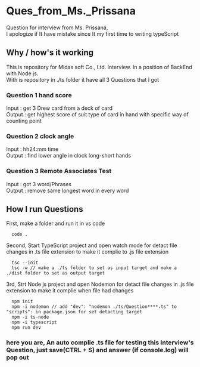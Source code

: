 # Ques_from_Ms._Prissana
Question for interview from Ms. Prissana, <br>
I apologize if It have mistake since It my first time to writing typeScript

## Why / how's it working
This is repository for Midas soft Co., Ltd. Interview. In a position of BackEnd with Node js. <br>
With is repository in ./ts folder it have all 3 Questions that I got

### Question 1  hand score
Input : get 3 Drew card from a deck of card <br>
Output : get highest score of suit type of card in hand with specific way of counting point

### Question 2 clock angle
Input : hh24:mm time<br>
Output : find lower angle in clock long-short hands

### Question 3 Remote Associates Test
Input : got 3 word/Phrases<br>
Output : remove same longest word in every word

## How I run Questions

First, make a folder and run it in vs code
```
  code .
```

Second, Start TypeScript project and open watch mode for detact file changes in .ts file extension to make it complie to .js file extension
```
  tsc --init
  tsc -w // make a ./ts folder to set as input target and make a ./dist folder to set as output target
```

3rd, Strt Node js project and open Nodemon for detact file changes in .js file extension to make it complie when file had changes 
```
  npm init
  npm -i nodemon // add "dev": "nodemon ./ts/Question****.ts" to "scripts": in package.json for set detacting target
  npm -i ts-node
  npm -i typescript
  npm run dev
```

### here you are, An auto complie .ts file for testing this Interview's Question, just save(CTRL + S) and answer (if console.log) will pop out 

